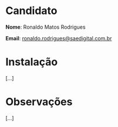# Candidato

**Nome**: Ronaldo Matos Rodrigues

**Email**: ronaldo.rodrigues@saedigital.com.br

# Instalação
[...]

# Observações
[...]